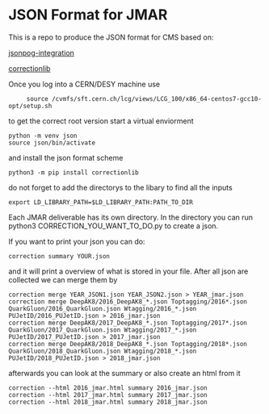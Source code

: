 # JSON Format for JMAR

This is a repo to produce the JSON format for CMS based on:

[jsonpog-integration](https://gitlab.cern.ch/cms-nanoAOD/jsonpog-integration)

[correctionlib](https://github.com/cms-nanoAOD/correctionlib)

Once you log into a CERN/DESY machine use

```
     source /cvmfs/sft.cern.ch/lcg/views/LCG_100/x86_64-centos7-gcc10-opt/setup.sh
```

to get the correct root version
start a virtual enviorment

```
python -m venv json
source json/bin/activate
```

and install the json format scheme

```
python3 -m pip install correctionlib
```

do not forget to add the directorys to the libary to find all the inputs

```
export LD_LIBRARY_PATH=$LD_LIBRARY_PATH:PATH_TO_DIR
```

Each JMAR deliverable has its own directory. In the directory you can run python3 CORRECTION_YOU_WANT_TO_DO.py to create a json.

If you want to print your json you can do:

```
correction summary YOUR.json
```
and it will print a overview of what is stored in your file.
After all json are collected we can merge them by 

```
correction merge YEAR_JSON1.json YEAR_JSON2.json > YEAR_jmar.json
correction merge DeepAK8/2016_DeepAK8_*.json Toptagging/2016*.json QuarkGluon/2016_QuarkGluon.json Wtagging/2016_*.json PUJetID/2016_PUJetID.json > 2016_jmar.json
correction merge DeepAK8/2017_DeepAK8_*.json Toptagging/2017*.json QuarkGluon/2017_QuarkGluon.json Wtagging/2017_*.json PUJetID/2017_PUJetID.json > 2017_jmar.json
correction merge DeepAK8/2018_DeepAK8_*.json Toptagging/2018*.json QuarkGluon/2018_QuarkGluon.json Wtagging/2018_*.json PUJetID/2018_PUJetID.json > 2018_jmar.json
```

afterwards you can look at the summary or also create an html from it

```
correction --html 2016_jmar.html summary 2016_jmar.json
correction --html 2017_jmar.html summary 2017_jmar.json
correction --html 2018_jmar.html summary 2018_jmar.json
```